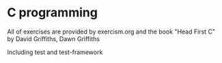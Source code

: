 # C programming
All of exercises are provided by exercism.org and the book "Head First C" by David Griffiths, Dawn Griffiths

Including test and test-framework
